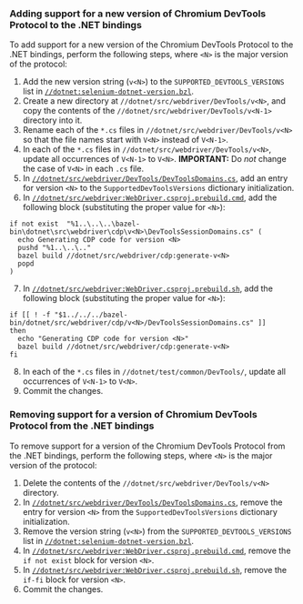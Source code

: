 ### Adding support for a new version of Chromium DevTools Protocol to the .NET bindings

To add support for a new version of the Chromium DevTools Protocol to the .NET bindings,
perform the following steps, where `<N>` is the major version of the protocol:

1. Add the new version string (`v<N>`) to the `SUPPORTED_DEVTOOLS_VERSIONS` list in
[`//dotnet:selenium-dotnet-version.bzl`](https://github.com/SeleniumHQ/selenium/blob/trunk/dotnet/selenium-dotnet-version.bzl).
2. Create a new directory at `//dotnet/src/webdriver/DevTools/v<N>`, and copy the
contents of the `//dotnet/src/webdriver/DevTools/v<N-1>` directory into it.
3. Rename each of the `*.cs` files in `//dotnet/src/webdriver/DevTools/v<N>` so that
the file names start with `V<N>` instead of `V<N-1>`.
4. In each of the `*.cs` files in `//dotnet/src/webdriver/DevTools/v<N>`, update all
occurrences of `V<N-1>` to `V<N>`. **IMPORTANT:** Do _not_ change the case of `V<N>` in
each `.cs` file.
5. In [`//dotnet/src/webdriver/DevTools/DevToolsDomains.cs`](https://github.com/SeleniumHQ/selenium/blob/trunk/dotnet/src/webdriver/DevTools/DevToolsDomains.cs),
add an entry for version `<N>` to the `SupportedDevToolsVersions` dictionary initialization.
6. In [`//dotnet/src/webdriver:WebDriver.csproj.prebuild.cmd`](https://github.com/SeleniumHQ/selenium/blob/trunk/dotnet/src/webdriver/WebDriver.csproj.prebuild.cmd),
add the following block (substituting the proper value for `<N>`):

```
if not exist  "%1..\..\..\bazel-bin\dotnet\src\webdriver\cdp\v<N>\DevToolsSessionDomains.cs" (
  echo Generating CDP code for version <N>
  pushd "%1..\..\.."
  bazel build //dotnet/src/webdriver/cdp:generate-v<N>
  popd
)
```

7. In [`//dotnet/src/webdriver:WebDriver.csproj.prebuild.sh`](https://github.com/SeleniumHQ/selenium/blob/trunk/dotnet/src/webdriver/WebDriver.csproj.prebuild.sh),
add the following block (substituting the proper value for `<N>`):

```
if [[ ! -f "$1../../../bazel-bin/dotnet/src/webdriver/cdp/v<N>/DevToolsSessionDomains.cs" ]]
then
  echo "Generating CDP code for version <N>"
  bazel build //dotnet/src/webdriver/cdp:generate-v<N>
fi
```

8. In each of the `*.cs` files in `//dotnet/test/common/DevTools/`, update all
      occurrences of `V<N-1>` to `V<N>`.
9. Commit the changes.

### Removing support for a version of Chromium DevTools Protocol from the .NET bindings

To remove support for a version of the Chromium DevTools Protocol from the .NET bindings,
perform the following steps, where `<N>` is the major version of the protocol:

1. Delete the contents of the `//dotnet/src/webdriver/DevTools/v<N>` directory.
2. In [`//dotnet/src/webdriver/DevTools/DevToolsDomains.cs`](https://github.com/SeleniumHQ/selenium/blob/trunk/dotnet/src/webdriver/DevTools/DevToolsDomains.cs),
remove the entry for version `<N>` from the `SupportedDevToolsVersions` dictionary initialization.
3. Remove the version string (`v<N>`) from the `SUPPORTED_DEVTOOLS_VERSIONS` list in
[`//dotnet:selenium-dotnet-version.bzl`](https://github.com/SeleniumHQ/selenium/blob/trunk/dotnet/selenium-dotnet-version.bzl).
4. In [`//dotnet/src/webdriver:WebDriver.csproj.prebuild.cmd`](https://github.com/SeleniumHQ/selenium/blob/trunk/dotnet/src/webdriver/WebDriver.csproj.prebuild.cmd),
remove the `if not exist` block for version `<N>`.
5. In [`//dotnet/src/webdriver:WebDriver.csproj.prebuild.sh`](https://github.com/SeleniumHQ/selenium/blob/trunk/dotnet/src/webdriver/WebDriver.csproj.prebuild.sh),
remove the `if-fi` block for version `<N>`.
6. Commit the changes.

